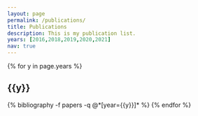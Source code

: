 ```yaml
---
layout: page
permalink: /publications/
title: Publications
description: This is my publication list.
years: [2016,2018,2019,2020,2021]
nav: true
---
```


<div class="publications">

{% for y in page.years %}
  <h2 class="year">{{y}}</h2>
  {% bibliography -f papers -q @*[year={{y}}]* %}
{% endfor %}

</div>
